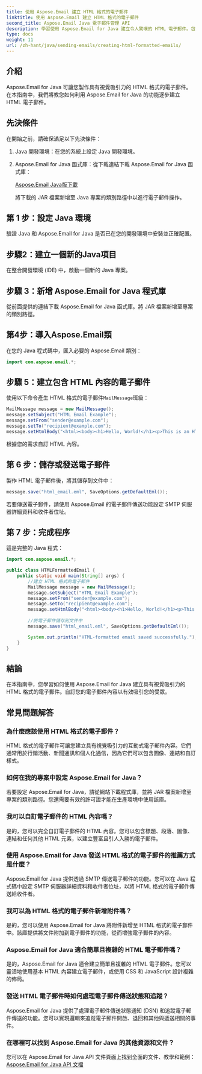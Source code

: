 ```yaml
---
title: 使用 Aspose.Email 建立 HTML 格式的電子郵件
linktitle: 使用 Aspose.Email 建立 HTML 格式的電子郵件
second_title: Aspose.Email Java 電子郵件管理 API
description: 學習使用 Aspose.Email for Java 建立令人驚嘆的 HTML 電子郵件。包含有效電子郵件通訊的程式碼範例的逐步指南。
type: docs
weight: 11
url: /zh-hant/java/sending-emails/creating-html-formatted-emails/
---
```


## 介紹

Aspose.Email for Java 可讓您製作具有視覺吸引力的 HTML 格式的電子郵件。在本指南中，我們將教您如何利用 Aspose.Email for Java 的功能逐步建立 HTML 電子郵件。

## 先決條件

在開始之前，請確保滿足以下先決條件：

1. Java 開發環境：在您的系統上設定 Java 開發環境。

2. Aspose.Email for Java 函式庫：從下載連結下載 Aspose.Email for Java 函式庫：

   [Aspose.Email Java版下載](https://releases.aspose.com/email/java/)

   將下載的 JAR 檔案新增至 Java 專案的類別路徑中以進行電子郵件操作。

## 第 1 步：設定 Java 環境

驗證 Java 和 Aspose.Email for Java 是否已在您的開發環境中安裝並正確配置。

## 步驟2：建立一個新的Java項目

在整合開發環境 (IDE) 中，啟動一個新的 Java 專案。

## 步驟 3：新增 Aspose.Email for Java 程式庫

從前面提供的連結下載 Aspose.Email for Java 函式庫。將 JAR 檔案新增至專案的類別路徑。

## 第4步：導入Aspose.Email類

在您的 Java 程式碼中，匯入必要的 Aspose.Email 類別：

```java
import com.aspose.email.*;
```

## 步驟 5：建立包含 HTML 內容的電子郵件

使用以下命令產生 HTML 格式的電子郵件`MailMessage`班級：

```java
MailMessage message = new MailMessage();
message.setSubject("HTML Email Example");
message.setFrom("sender@example.com");
message.setTo("recipient@example.com");
message.setHtmlBody("<html><body><h1>Hello, World!</h1><p>This is an HTML-formatted email.</p></body></html>");
```

根據您的需求自訂 HTML 內容。

## 第 6 步：儲存或發送電子郵件

製作 HTML 電子郵件後，將其儲存到文件中：

```java
message.save("html_email.eml", SaveOptions.getDefaultEml());
```

若要傳送電子郵件，請使用 Aspose.Email 的電子郵件傳送功能設定 SMTP 伺服器詳細資料和收件者位址。

## 第 7 步：完成程序

這是完整的 Java 程式：

```java
import com.aspose.email.*;

public class HTMLFormattedEmail {
    public static void main(String[] args) {
        //建立 HTML 格式的電子郵件
        MailMessage message = new MailMessage();
        message.setSubject("HTML Email Example");
        message.setFrom("sender@example.com");
        message.setTo("recipient@example.com");
        message.setHtmlBody("<html><body><h1>Hello, World!</h1><p>This is an HTML-formatted email.</p></body></html>");
        
        //將電子郵件儲存到文件中
        message.save("html_email.eml", SaveOptions.getDefaultEml());

        System.out.println("HTML-formatted email saved successfully.");
    }
}
```

## 結論

在本指南中，您學習如何使用 Aspose.Email for Java 建立具有視覺吸引力的 HTML 格式的電子郵件。自訂您的電子郵件內容以有效吸引您的受眾。

## 常見問題解答

### 為什麼應該使用 HTML 格式的電子郵件？
HTML 格式的電子郵件可讓您建立具有視覺吸引力的互動式電子郵件內容。它們通常用於行銷活動、新聞通訊和個人化通信，因為它們可以包含圖像、連結和自訂樣式。

### 如何在我的專案中設定 Aspose.Email for Java？
若要設定 Aspose.Email for Java，請從網站下載程式庫，並將 JAR 檔案新增至專案的類別路徑。您還需要有效的許可證才能在生產環境中使用該庫。

### 我可以自訂電子郵件的 HTML 內容嗎？
是的，您可以完全自訂電子郵件的 HTML 內容。您可以包含標題、段落、圖像、連結和任何其他 HTML 元素，以建立豐富且引人入勝的電子郵件。

### 使用 Aspose.Email for Java 發送 HTML 格式的電子郵件的推薦方式是什麼？
Aspose.Email for Java 提供透過 SMTP 傳送電子郵件的功能。您可以在 Java 程式碼中設定 SMTP 伺服器詳細資料和收件者位址，以將 HTML 格式的電子郵件傳送給收件者。

### 我可以為 HTML 格式的電子郵件新增附件嗎？
是的，您可以使用 Aspose.Email for Java 將附件新增至 HTML 格式的電子郵件中。該庫提供將文件附加到電子郵件的功能，從而增強電子郵件的內容。

### Aspose.Email for Java 適合簡單且複雜的 HTML 電子郵件嗎？
是的，Aspose.Email for Java 適合建立簡單且複雜的 HTML 電子郵件。您可以靈活地使用基本 HTML 內容建立電子郵件，或使用 CSS 和 JavaScript 設計複雜的佈局。

### 發送 HTML 電子郵件時如何處理電子郵件傳送狀態和追蹤？
Aspose.Email for Java 提供了處理電子郵件傳送狀態通知 (DSN) 和追蹤電子郵件傳送的功能。您可以實現邏輯來追蹤電子郵件開啟、退回和其他與遞送相關的事件。
### 在哪裡可以找到 Aspose.Email for Java 的其他資源和文件？
您可以在 Aspose.Email for Java API 文件頁面上找到全面的文件、教學和範例：[Aspose.Email for Java API 文檔](https://reference.aspose.com/email/java/)

